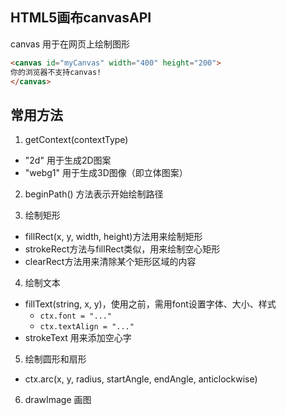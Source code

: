 ## HTML5画布canvasAPI
canvas 用于在网页上绘制图形
```html
<canvas id="myCanvas" width="400" height="200">
你的浏览器不支持canvas!
</canvas>
```

## 常用方法
1. getContext(contextType)
  - "2d" 用于生成2D图案
  - "webg1" 用于生成3D图像（即立体图案）

2. beginPath() 方法表示开始绘制路径

3. 绘制矩形 
  - fillRect(x, y, width, height)方法用来绘制矩形
  - strokeRect方法与fillRect类似，用来绘制空心矩形
  - clearRect方法用来清除某个矩形区域的内容

4. 绘制文本
  - fillText(string, x, y)，使用之前，需用font设置字体、大小、样式
    - `ctx.font = "..."`
    - `ctx.textAlign = "..."`
  - strokeText 用来添加空心字
5. 绘制圆形和扇形
  - ctx.arc(x, y, radius, startAngle, endAngle, anticlockwise)

6. drawImage 画图
